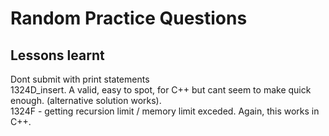 # Random Practice Questions

## Lessons learnt
Dont submit with print statements  
1324D_insert. A valid, easy to spot, for C++ but cant seem to make quick enough. (alternative solution works).  
1324F - getting recursion limit / memory limit exceded. Again, this works in C++.  